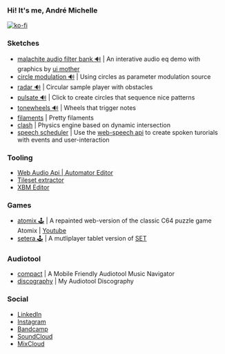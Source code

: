 ### Hi! It's me, André Michelle

[![ko-fi](https://ko-fi.com/img/githubbutton_sm.svg)](https://ko-fi.com/X8X5Y88S3)

### Sketches
* [malachite audio filter bank 🔊](https://github.com/andremichelle/malachite) | An interative audio eq demo with graphics by [ui mother](https://uimother.com/)
* [circle modulation 🔊](https://github.com/andremichelle/circle-modulation) | Using circles as parameter modulation source
* [radar 🔊](https://github.com/andremichelle/radar) | Circular sample player with obstacles
* [pulsate 🔊](https://github.com/andremichelle/pulsate) | Click to create circles that sequence nice patterns
* [tonewheels 🔊](https://github.com/andremichelle/tonewheels) | Wheels that trigger notes
* [filaments](https://github.com/andremichelle/filaments) | Pretty filaments
* [clash](https://github.com/andremichelle/clash) | Physics engine based on dynamic intersection
* [speech scheduler](https://github.com/andremichelle/speech-scheduler) | Use the [web-speech api](https://developer.mozilla.org/en-US/docs/Web/API/Web_Speech_API) to create spoken turorials with events and user-interaction

### Tooling
* [Web Audio Api | Automator Editor](https://github.com/andremichelle/web-audio-api-automator)
* [Tileset extractor](https://github.com/andremichelle/platforms)
* [XBM Editor](https://github.com/andremichelle/xbm-editor)

### Games
* [atomix 🕹](https://github.com/andremichelle/atomix) | A repainted web-version of the classic C64 puzzle game Atomix | [Youtube](https://www.youtube.com/watch?v=Tgn_2__t9_Y)
* [setera 🕹](https://github.com/andremichelle/setara) | A mutliplayer tablet version of [SET](https://en.wikipedia.org/wiki/Set_(card_game))

### Audiotool
* [compact](https://github.com/andremichelle/compact) | A Mobile Friendly Audiotool Music Navigator
* [discography](https://github.com/andremichelle/audiotool) | My Audiotool Discography

### Social
* [LinkedIn](https://www.linkedin.com/in/andremichelle/)
* [Instagram](https://www.instagram.com/ndrmch2l/)
* [Bandcamp](https://andremichelle.bandcamp.com/)
* [SoundCloud](https://soundcloud.com/andremichelle)
* [MixCloud](https://www.mixcloud.com/AndreMichelle/)
